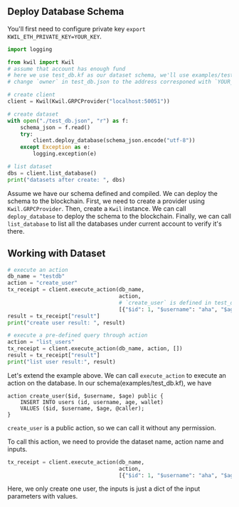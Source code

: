 ## Deploy Database Schema

You'll first need to configure private key `export KWIL_ETH_PRIVATE_KEY=YOUR_KEY`.


```python
import logging

from kwil import Kwil
# assume that account has enough fund
# here we use test_db.kf as our dataset schema, we'll use examples/test_db.json(compiled schema)
# change `owner` in test_db.json to the address corresponed with `YOUR_PRIVATE_KEY`

# create client
client = Kwil(Kwil.GRPCProvider("localhost:50051"))

# create dataset
with open("./test_db.json", "r") as f:
    schema_json = f.read()
    try:
        client.deploy_database(schema_json.encode("utf-8"))
    except Exception as e:
        logging.exception(e)

# list dataset
dbs = client.list_database()
print("datasets after create: ", dbs)
```    

Assume we have our schema defined and compiled. We can deploy the schema to the blockchain.
First, we need to create a provider using `Kwil.GRPCProvider`.
Then, create a `Kwil` instance. We can call `deploy_database` to deploy the schema to the blockchain.
Finally, we can call `list_database` to list all the databases under current account to verify it's there.


## Working with Dataset

```python
# execute an action
db_name = "testdb"
action = "create_user"
tx_receipt = client.execute_action(db_name,
                                   action,
                                   # `create_user` is defined in test_db.kf
                                   [{"$id": 1, "$username": "aha", "$age": 18}])
result = tx_receipt["result"]
print("create user result: ", result)

# execute a pre-defined query through action
action = "list_users"
tx_receipt = client.execute_action(db_name, action, [])
result = tx_receipt["result"]
print("list user result:", result)
```

Let's extend the example above. We can call `execute_action` to execute an action on the database.
In our schema(examples/test_db.kf), we have
```
action create_user($id, $username, $age) public {
    INSERT INTO users (id, username, age, wallet)
    VALUES ($id, $username, $age, @caller);
}
```

`create_user` is a public action, so we can call it without any permission.

To call this action, we need to provide the dataset name, action name and inputs.
```python
tx_receipt = client.execute_action(db_name,
                                   action,
                                   [{"$id": 1, "$username": "aha", "$age": 18}])
```

Here, we only create one user, the inputs is just a dict of the input parameters with values.


